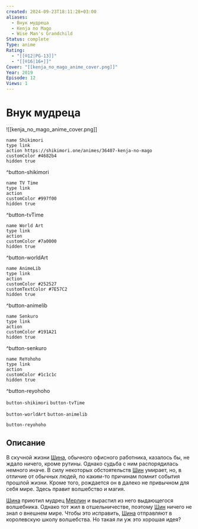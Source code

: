 ```yaml
---
created: 2024-09-23T18:11:28+03:00
aliases:
  - Внук мудреца
  - Kenja no Mago
  - Wise Man's Grandchild
Status: complete
Type: anime
Rating:
  - "[[®️12|PG-13]]"
  - "[[®️16|16+]]"
Cover: "[[kenja_no_mago_anime_cover.png]]"
Year: 2019
Episode: 12
Views: 1
---
```


# Внук мудреца

![[kenja_no_mago_anime_cover.png]]

```button
name Shikimori
type link
action https://shikimori.one/animes/36407-kenja-no-mago
customColor #4682b4
hidden true
```
^button-shikimori

```button
name TV Time
type link
action 
customColor #997f00
hidden true
```
^button-tvTime

```button
name World Art
type link
action 
customColor #7a0000
hidden true
```
^button-worldArt

```button
name AnimeLib
type link
action 
customColor #252527
customTextColor #7E57C2
hidden true
```
^button-animelib

```button
name Senkuro
type link
action 
customColor #191A21
hidden true
```
^button-senkuro

```button
name ReYohoho
type link
action 
customColor #1c1c1c
hidden true
```
^button-reyohoho



`button-shikimori` `button-tvTime`

`button-worldArt` `button-animelib`

`button-reyohoho`

## Описание

В скучной жизни [Шина](https://shikimori.one/characters/150264-shin-wolford), обычного офисного работника, казалось бы, не ждало ничего, кроме рутины. Однако судьба с ним распорядилась немного иначе. В силу некоторых обстоятельств [Шин](https://shikimori.one/characters/150264-shin-wolford) умирает, но, в отличие от обычных людей, по каким-то причинам помнит события прошлой жизни. Кроме того, рождается он в далеко не привычном для себя мире. Здесь правит волшебство и магия.

[Шина](https://shikimori.one/characters/150264-shin-wolford) приютил мудрец [Мерлин](https://shikimori.one/characters/157575-merlin-wolford) и вырастил из него выдающегося волшебника. Однако тот жил в отшельничестве, поэтому [Шин](https://shikimori.one/characters/150264-shin-wolford) ничего не знал о внешнем мире. Чтобы это исправить, [Шина](https://shikimori.one/characters/150264-shin-wolford) отправляют в королевскую школу волшебства. Но такая ли уж это хорошая идея?
